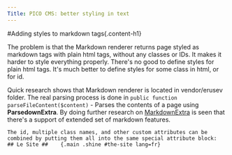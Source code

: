 ```yaml
---
Title: PICO CMS: better styling in text
---
```

#Adding styles to markdown tags{.content-h1}

The problem is that the Markdown renderer returns page styled as markdown tags with plain html tags, without any classes or IDs. It makes it harder to style everything properly. There's no good to define styles for plain html tags. It's much better to define styles for some class in html, or for id.

Quick research shows that Markdown renderer is located in vendor/erusev folder. The real parsing process is done in `public function parseFileContent($content)` - Parses the contents of a page using __ParsedownExtra__. By doing further research on [MarkdownExtra](https://michelf.ca/projects/php-markdown/extra/#spe-attr) is seen that there's a support of extended set of markdown features.
~~~ {.content-codeblock}
The id, multiple class names, and other custom attributes can be combined by putting them all into the same special attribute block:
## Le Site ##    {.main .shine #the-site lang=fr}
~~~